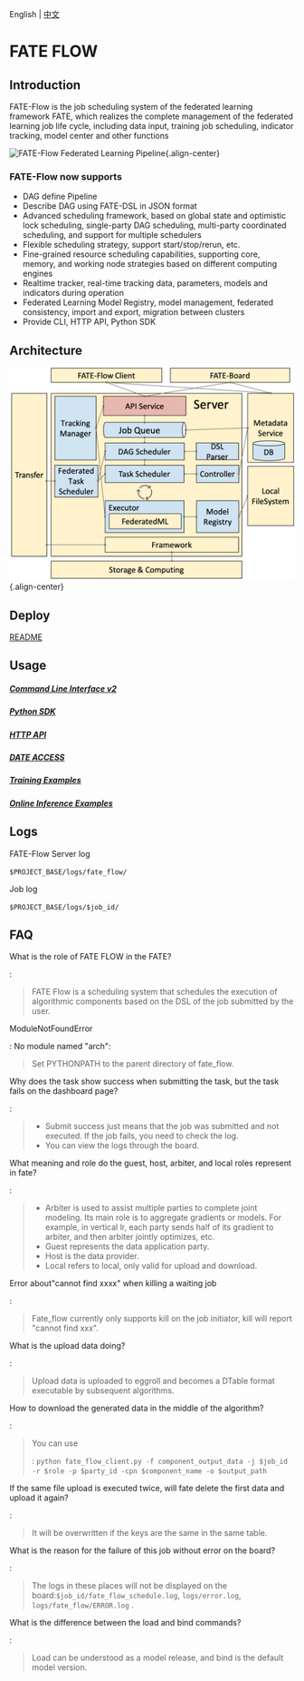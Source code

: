 English \| [中文](./README_zh.md)

FATE FLOW
=========

Introduction
------------

FATE-Flow is the job scheduling system of the federated learning framework FATE, which realizes the complete management of the federated learning job life cycle, including data input, training job scheduling, indicator tracking, model center and other functions

![FATE-Flow Federated Learning
Pipeline](./images/federated_learning_pipeline.png){.align-center}

### FATE-Flow now supports

-   DAG define Pipeline
-   Describe DAG using FATE-DSL in JSON format
-   Advanced scheduling framework, based on global state and optimistic lock scheduling, single-party DAG scheduling, multi-party coordinated scheduling, and support for multiple schedulers
-   Flexible scheduling strategy, support start/stop/rerun, etc.
-   Fine-grained resource scheduling capabilities, supporting core, memory, and working node strategies based on different computing engines
-   Realtime tracker, real-time tracking data, parameters, models and indicators during operation
-   Federated Learning Model Registry, model management, federated consistency, import and export, migration between clusters
-   Provide CLI, HTTP API, Python SDK

Architecture
------------

![fateflow_arch](./images/fateflow_arch.png){.align-center}

Deploy
------
[README](../../README.md)

Usage
-----

##### [Command Line Interface v2](../fate_client/flow_client/README.rst)

##### [Python SDK](../fate_client/flow_sdk/README.rst)

##### [HTTP API](./doc/fate_flow_http_api.rst)

##### [DATE ACCESS](./doc/Data_Access_Guide_zh.md)

##### [Training Examples](../../examples/README.rst)

##### [Online Inference Examples](../../doc/model_publish_with_serving_guide.md)

Logs
----

FATE-Flow Server log

`$PROJECT_BASE/logs/fate_flow/`

Job log

`$PROJECT_BASE/logs/$job_id/`

FAQ
---

What is the role of FATE FLOW in the FATE?

:   

> FATE Flow is a scheduling system that schedules the execution of
> algorithmic components based on the DSL of the job submitted by the
> user.

ModuleNotFoundError

:   No module named "arch":

> Set PYTHONPATH to the parent directory of fate_flow.

Why does the task show success when submitting the task, but the task fails on the dashboard page?

:   

> -   Submit success just means that the job was submitted and not
>     executed. If the job fails, you need to check the log.
> -   You can view the logs through the board.

What meaning and role do the guest, host, arbiter, and local roles represent in fate?

:   

> -   Arbiter is used to assist multiple parties to complete joint
>     modeling. Its main role is to aggregate gradients or models. For
>     example, in vertical lr, each party sends half of its gradient to
>     arbiter, and then arbiter jointly optimizes, etc.
> -   Guest represents the data application party.
> -   Host is the data provider.
> -   Local refers to local, only valid for upload and download.

Error about"cannot find xxxx" when killing a waiting job

:   

> Fate_flow currently only supports kill on the job initiator, kill will
> report "cannot find xxx".

What is the upload data doing?

:   

> Upload data is uploaded to eggroll and becomes a DTable format
> executable by subsequent algorithms.

How to download the generated data in the middle of the algorithm?

:   

> You can use
>
> :   `python fate_flow_client.py -f component_output_data -j $job_id -r $role -p $party_id -cpn $component_name -o $output_path`

If the same file upload is executed twice, will fate delete the first data and upload it again?

:   

> It will be overwritten if the keys are the same in the same table.

What is the reason for the failure of this job without error on the board?

:   

> The logs in these places will not be displayed on the
> board:`$job_id/fate_flow_schedule.log`, `logs/error.log`,
> `logs/fate_flow/ERROR.log` .

What is the difference between the load and bind commands?

:   

> Load can be understood as a model release, and bind is the default
> model version.
